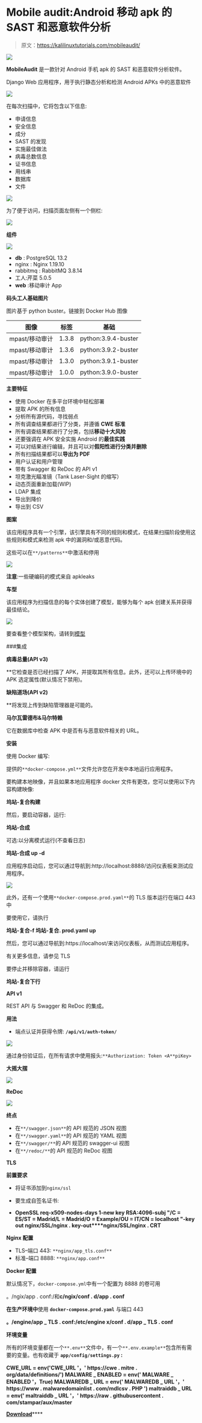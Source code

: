 # Mobile audit:Android 移动 apk 的 SAST 和恶意软件分析

> 原文：<https://kalilinuxtutorials.com/mobileaudit/>

[![](img//7e2c8482435a2536e0f2b3782009396a.png)](https://1.bp.blogspot.com/-Pd9dSYY7AYE/YTIuaXgxVaI/AAAAAAAAKr4/4Mq_6fh7b40w9knqHCfb8XLuzaZ4BrD6ACLcBGAsYHQ/s1169/mobile_audit%2B%25281%2529.png)

**MobileAudit** 是一款针对 Android 手机 apk 的 SAST 和恶意软件分析软件。

Django Web 应用程序，用于执行静态分析和检测 Android APKs 中的恶意软件

![](img//4e748cc80e3b98c81eaf78fc2e86b159.png)

在每次扫描中，它将包含以下信息:

*   申请信息
*   安全信息
*   成分
*   SAST 的发现
*   实施最佳做法
*   病毒总数信息
*   证书信息
*   用线串
*   数据库
*   文件

![](img//469a739604ab074761bd7e442715de33.png)

为了便于访问，扫描页面左侧有一个侧栏:

![](img//3251cb07987c10dde418c09dffc91561.png)

**组件**

![](img//52defac1509db6bce64d4ebea32568f9.png)

*   **db** : PostgreSQL 13.2
*   nginx : Nginx 1.19.10
*   rabbitmq : RabbitMQ 3.8.14
*   工人:芹菜 5.0.5
*   **web** :移动审计 App

**码头工人基础图片**

图片基于 python buster。链接到 Docker Hub 图像

| 图像 | 标签 | 基础 |
| --- | --- | --- |
| mpast/移动审计 | 1.3.8 | python:3.9.4-buster |
| mpast/移动审计 | 1.3.6 | python:3.9.2-buster |
| mpast/移动审计 | 1.3.0 | python:3.9.1-buster |
| mpast/移动审计 | 1.0.0 | python:3.9.0-buster |

**主要特征**

*   使用 Docker 在多平台环境中轻松部署
*   提取 APK 的所有信息
*   分析所有源代码，寻找弱点
*   所有调查结果都进行了分类，并遵循 **CWE 标准**
*   所有调查结果都进行了分类，包括**移动十大风险**
*   还要强调在 APK 安全实施 Android 的**最佳实践**
*   可以对结果进行编辑，并且可以对**假阳性进行分类并删除**
*   所有扫描结果都可以**导出为 PDF**
*   用户认证和用户管理
*   带有 Swagger 和 ReDoc 的 API v1
*   坦克激光瞄准镜（Tank Laser-Sight 的缩写）
*   动态页面重新加载(WIP)
*   LDAP 集成
*   导出到降价
*   导出到 CSV

**图案**

该应用程序具有一个引擎，该引擎具有不同的规则和模式，在结果扫描阶段使用这些规则和模式来检测 apk 中的漏洞和/或恶意代码。

这些可以在`**/patterns**`中激活和停用

![](img//694230d53dfcd0b93fb745d78d458013.png)

**注意**:一些硬编码的模式来自 apkleaks

**车型**

该应用程序为扫描信息的每个实体创建了模型，能够为每个 apk 创建关系并获得最佳结论。

![](img//d2351ff0d2f1f76b089a7e6dfde29c4f.png)

要查看整个模型架构，请转到[模型](https://github.com/mpast/mobileAudit/blob/main/app/static/models.png)

###集成

**病毒总量(API v3)**

 **它检查是否已经扫描了 APK，并提取其所有信息。此外，还可以上传环境中的 APK 选定属性(默认情况下禁用)。

**缺陷道场(API v2)**

 **将发现上传到缺陷管理器是可能的。

**马尔瓦雷德布&马尔特赖**

它在数据库中检查 APK 中是否有与恶意软件相关的 URL。

**安装**

使用 Docker 编写:

提供的`**docker-compose.yml**`文件允许您在开发中本地运行应用程序。

要构建本地映像，并且如果本地应用程序 docker 文件有更改，您可以使用以下内容构建映像:

**坞站-复合构建**

然后，要启动容器，运行:

**坞站-合成**

可选:以分离模式运行(不查看日志)

**坞站-合成 up -d**

应用程序启动后，您可以通过导航到:http://localhost:8888/访问仪表板来测试应用程序。

![](img//d231b73bd1827b1e728cb41698993188.png)

此外，还有一个使用`**docker-compose.prod.yaml**`的 TLS 版本运行在端口 443 中

要使用它，请执行

**坞站-复合-f 坞站-复合. prod.yaml up**

然后，您可以通过导航到:https://localhost/来访问仪表板，从而测试应用程序。

有关更多信息，请参见 TLS

要停止并移除容器，请运行

**坞站-复合下行**

**API v1**

REST API 与 Swagger 和 ReDoc 的集成。

**用法**

*   端点认证并获得令牌: **`/api/v1/auth-token/`**

![](img//b7c76671dc6e522619d42ab16f3196f6.png)

通过身份验证后，在所有请求中使用报头:`**Authorization: Token <A**piKey>`

**大摇大摆**

![](img//48c80bc5b1b497aa22a0c9ccddf795e6.png)

**ReDoc**

![](img//7302a6996e6648c8143a0c89b0c2dc55.png)

**终点**

*   在`**/swagger.json**`的 API 规范的 JSON 视图
*   在`**/swagger.yaml**`的 API 规范的 YAML 视图
*   在`**/swagger/**`的 API 规范的 swagger-ui 视图
*   在`**/redoc/**`的 API 规范的 ReDoc 视图

**TLS**

**前置要求**

*   将证书添加到`nginx/ssl`
*   要生成自签名证书:

*   **OpenSSL req-x509-nodes-days 1-new key RSA:4096-subj "/C = ES/ST = Madrid/L = Madrid/O = Example/OU = IT/CN = localhost "-key out nginx/SSL/nginx . key-out****nginx/SSL/nginx . CRT**

**Nginx 配置**

*   TLS–端口 443: `**nginx/app_tls.conf**`
*   标准–端口 8888: `**nginx/app.conf**`

**Docker 配置**

默认情况下，`docker-compose.yml`中有一个配置为 8888 的卷可用

。/ngix/app . conf:/和**c/ngix/conf . d/app . conf**

**在生产环境中**使用 **`docker-compose.prod.yaml`** 与端口 443

**。/engine/app _ TLS . conf:/etc/engine x/conf . d/app _ TLS . conf**

**环境变量**

所有的环境变量都在一个`**.env**`文件中，有一个`**.env.example**`包含所有需要的变量。也有收藏于 **`app/config/settings.py` :**

**CWE_URL = env('CWE_URL '，' https://cwe . mitre . org/data/definitions/')
MALWARE _ ENABLED = env(' MALWARE _ ENABLED '，True)
MALWAREDB _ URL = env(' MALWAREDB _ URL '，' https://www . malwaredomainlist . com/mdlcsv . PHP ')
maltraiddb _ URL = env(' maltraiddb _ URL '，' https://raw . githubusercontent . com/stampar/aux/master**

[**Download**](https://github.com/mpast/mobileAudit)****